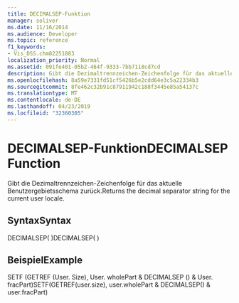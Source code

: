 ```yaml
---
title: DECIMALSEP-Funktion
manager: soliver
ms.date: 11/16/2014
ms.audience: Developer
ms.topic: reference
f1_keywords:
- Vis_DSS.chm82251883
localization_priority: Normal
ms.assetid: 091fe401-05b2-464f-9333-7bb7118cd7cd
description: Gibt die Dezimaltrennzeichen-Zeichenfolge für das aktuelle Benutzergebietsschema zurück.
ms.openlocfilehash: 8a59e7331fd51cf5426b5e2cdd64e3c5a22334b3
ms.sourcegitcommit: 8fe462c32b91c87911942c188f3445e85a54137c
ms.translationtype: MT
ms.contentlocale: de-DE
ms.lasthandoff: 04/23/2019
ms.locfileid: "32360305"
---
```

# <a name="decimalsep-function"></a><span data-ttu-id="d7f6c-103">DECIMALSEP-Funktion</span><span class="sxs-lookup"><span data-stu-id="d7f6c-103">DECIMALSEP Function</span></span>

<span data-ttu-id="d7f6c-104">Gibt die Dezimaltrennzeichen-Zeichenfolge für das aktuelle Benutzergebietsschema zurück.</span><span class="sxs-lookup"><span data-stu-id="d7f6c-104">Returns the decimal separator string for the current user locale.</span></span>
  
## <a name="syntax"></a><span data-ttu-id="d7f6c-105">Syntax</span><span class="sxs-lookup"><span data-stu-id="d7f6c-105">Syntax</span></span>

<span data-ttu-id="d7f6c-106">DECIMALSEP( )</span><span class="sxs-lookup"><span data-stu-id="d7f6c-106">DECIMALSEP( )</span></span>
  
## <a name="example"></a><span data-ttu-id="d7f6c-107">Beispiel</span><span class="sxs-lookup"><span data-stu-id="d7f6c-107">Example</span></span>

<span data-ttu-id="d7f6c-108">SETF (GETREF (User. Size), User. wholePart &amp; DECIMALSEP () &amp; User. fracPart)</span><span class="sxs-lookup"><span data-stu-id="d7f6c-108">SETF(GETREF(user.size), user.wholePart &amp; DECIMALSEP() &amp; user.fracPart)</span></span> 
  

